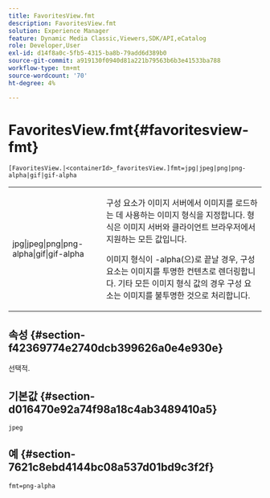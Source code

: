 ```yaml
---
title: FavoritesView.fmt
description: FavoritesView.fmt
solution: Experience Manager
feature: Dynamic Media Classic,Viewers,SDK/API,eCatalog
role: Developer,User
exl-id: d14f8a0c-5fb5-4315-ba8b-79add6d389b0
source-git-commit: a919130f0940d81a221b79563b6b3e41533ba788
workflow-type: tm+mt
source-wordcount: '70'
ht-degree: 4%

---
```


# FavoritesView.fmt{#favoritesview-fmt}

`[FavoritesView.|<containerId>_favoritesView.]fmt=jpg|jpeg|png|png-alpha|gif|gif-alpha`

<table id="table_2B109D2F91E64B5382B31921C3780FA5"> 
 <tbody> 
  <tr> 
   <td colname="col1"> <p><span class="codeph"> jpg|jpeg|png|png-alpha|gif|gif-alpha</span> </p> </td> 
   <td colname="col2"> <p> 구성 요소가 이미지 서버에서 이미지를 로드하는 데 사용하는 이미지 형식을 지정합니다. 형식은 이미지 서버와 클라이언트 브라우저에서 지원하는 모든 값입니다. </p> <p>이미지 형식이 <span class="codeph"> -alpha</span>(으)로 끝날 경우, 구성 요소는 이미지를 투명한 컨텐츠로 렌더링합니다. 기타 모든 이미지 형식 값의 경우 구성 요소는 이미지를 불투명한 것으로 처리합니다. </p> </td> 
  </tr> 
 </tbody> 
</table>

## 속성 {#section-f42369774e2740dcb399626a0e4e930e}

선택적.

## 기본값 {#section-d016470e92a74f98a18c4ab3489410a5}

`jpeg`

## 예 {#section-7621c8ebd4144bc08a537d01bd9c3f2f}

`fmt=png-alpha`
